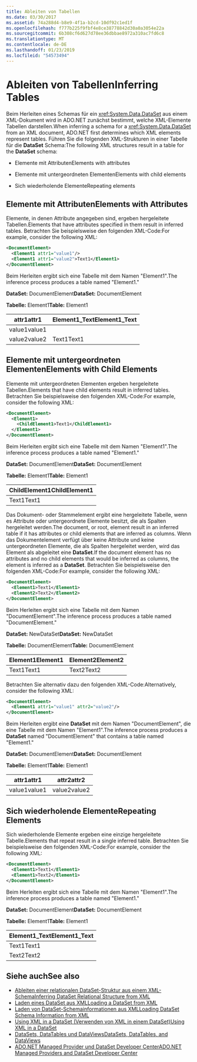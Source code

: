 ```yaml
---
title: Ableiten von Tabellen
ms.date: 03/30/2017
ms.assetid: 74a288d4-b8e9-4f1a-b2cd-10df92c1ed1f
ms.openlocfilehash: f777b225f9fbf4e8ce38778842d30a0a3054e22a
ms.sourcegitcommit: 6b308cf6d627d78ee36dbbae8972a310ac7fd6c8
ms.translationtype: MT
ms.contentlocale: de-DE
ms.lasthandoff: 01/23/2019
ms.locfileid: "54573494"
---
```

# <a name="inferring-tables"></a><span data-ttu-id="8e922-102">Ableiten von Tabellen</span><span class="sxs-lookup"><span data-stu-id="8e922-102">Inferring Tables</span></span>
<span data-ttu-id="8e922-103">Beim Herleiten eines Schemas für ein <xref:System.Data.DataSet> aus einem XML-Dokument wird in ADO.NET zunächst bestimmt, welche XML-Elemente Tabellen darstellen.</span><span class="sxs-lookup"><span data-stu-id="8e922-103">When inferring a schema for a <xref:System.Data.DataSet> from an XML document, ADO.NET first determines which XML elements represent tables.</span></span> <span data-ttu-id="8e922-104">Führen Sie die folgenden XML-Strukturen in einer Tabelle für die **DataSet** Schema:</span><span class="sxs-lookup"><span data-stu-id="8e922-104">The following XML structures result in a table for the **DataSet** schema:</span></span>  
  
-   <span data-ttu-id="8e922-105">Elemente mit Attributen</span><span class="sxs-lookup"><span data-stu-id="8e922-105">Elements with attributes</span></span>  
  
-   <span data-ttu-id="8e922-106">Elemente mit untergeordneten Elementen</span><span class="sxs-lookup"><span data-stu-id="8e922-106">Elements with child elements</span></span>  
  
-   <span data-ttu-id="8e922-107">Sich wiederholende Elemente</span><span class="sxs-lookup"><span data-stu-id="8e922-107">Repeating elements</span></span>  
  
## <a name="elements-with-attributes"></a><span data-ttu-id="8e922-108">Elemente mit Attributen</span><span class="sxs-lookup"><span data-stu-id="8e922-108">Elements with Attributes</span></span>  
 <span data-ttu-id="8e922-109">Elemente, in denen Attribute angegeben sind, ergeben hergeleitete Tabellen.</span><span class="sxs-lookup"><span data-stu-id="8e922-109">Elements that have attributes specified in them result in inferred tables.</span></span> <span data-ttu-id="8e922-110">Betrachten Sie beispielsweise den folgenden XML-Code:</span><span class="sxs-lookup"><span data-stu-id="8e922-110">For example, consider the following XML:</span></span>  
  
```xml  
<DocumentElement>  
  <Element1 attr1="value1"/>  
  <Element1 attr1="value2">Text1</Element1>  
</DocumentElement>  
```  
  
 <span data-ttu-id="8e922-111">Beim Herleiten ergibt sich eine Tabelle mit dem Namen "Element1".</span><span class="sxs-lookup"><span data-stu-id="8e922-111">The inference process produces a table named "Element1."</span></span>  
  
 <span data-ttu-id="8e922-112">**DataSet:** DocumentElement</span><span class="sxs-lookup"><span data-stu-id="8e922-112">**DataSet:** DocumentElement</span></span>  
  
 <span data-ttu-id="8e922-113">**Tabelle:** Element1</span><span class="sxs-lookup"><span data-stu-id="8e922-113">**Table:** Element1</span></span>  
  
|<span data-ttu-id="8e922-114">attr1</span><span class="sxs-lookup"><span data-stu-id="8e922-114">attr1</span></span>|<span data-ttu-id="8e922-115">Element1_Text</span><span class="sxs-lookup"><span data-stu-id="8e922-115">Element1_Text</span></span>|  
|-----------|--------------------|  
|<span data-ttu-id="8e922-116">value1</span><span class="sxs-lookup"><span data-stu-id="8e922-116">value1</span></span>||  
|<span data-ttu-id="8e922-117">value2</span><span class="sxs-lookup"><span data-stu-id="8e922-117">value2</span></span>|<span data-ttu-id="8e922-118">Text1</span><span class="sxs-lookup"><span data-stu-id="8e922-118">Text1</span></span>|  
  
## <a name="elements-with-child-elements"></a><span data-ttu-id="8e922-119">Elemente mit untergeordneten Elementen</span><span class="sxs-lookup"><span data-stu-id="8e922-119">Elements with Child Elements</span></span>  
 <span data-ttu-id="8e922-120">Elemente mit untergeordneten Elementen ergeben hergeleitete Tabellen.</span><span class="sxs-lookup"><span data-stu-id="8e922-120">Elements that have child elements result in inferred tables.</span></span> <span data-ttu-id="8e922-121">Betrachten Sie beispielsweise den folgenden XML-Code:</span><span class="sxs-lookup"><span data-stu-id="8e922-121">For example, consider the following XML:</span></span>  
  
```xml  
<DocumentElement>  
  <Element1>  
    <ChildElement1>Text1</ChildElement1>  
  </Element1>  
</DocumentElement>  
```  
  
 <span data-ttu-id="8e922-122">Beim Herleiten ergibt sich eine Tabelle mit dem Namen "Element1".</span><span class="sxs-lookup"><span data-stu-id="8e922-122">The inference process produces a table named "Element1."</span></span>  
  
 <span data-ttu-id="8e922-123">**DataSet:** DocumentElement</span><span class="sxs-lookup"><span data-stu-id="8e922-123">**DataSet:** DocumentElement</span></span>  
  
 <span data-ttu-id="8e922-124">**Tabelle:** Element1</span><span class="sxs-lookup"><span data-stu-id="8e922-124">**Table:** Element1</span></span>  
  
|<span data-ttu-id="8e922-125">ChildElement1</span><span class="sxs-lookup"><span data-stu-id="8e922-125">ChildElement1</span></span>|  
|-------------------|  
|<span data-ttu-id="8e922-126">Text1</span><span class="sxs-lookup"><span data-stu-id="8e922-126">Text1</span></span>|  
  
 <span data-ttu-id="8e922-127">Das Dokument- oder Stammelement ergibt eine hergeleitete Tabelle, wenn es Attribute oder untergeordnete Elemente besitzt, die als Spalten hergeleitet werden.</span><span class="sxs-lookup"><span data-stu-id="8e922-127">The document, or root, element result in an inferred table if it has attributes or child elements that are inferred as columns.</span></span> <span data-ttu-id="8e922-128">Wenn das Dokumentelement verfügt über keine Attribute und keine untergeordneten Elemente, die als Spalten hergeleitet werden, wird das Element als abgeleitet eine **DataSet**.</span><span class="sxs-lookup"><span data-stu-id="8e922-128">If the document element has no attributes and no child elements that would be inferred as columns, the element is inferred as a **DataSet**.</span></span> <span data-ttu-id="8e922-129">Betrachten Sie beispielsweise den folgenden XML-Code:</span><span class="sxs-lookup"><span data-stu-id="8e922-129">For example, consider the following XML:</span></span>  
  
```xml  
<DocumentElement>  
  <Element1>Text1</Element1>  
  <Element2>Text2</Element2>  
</DocumentElement>  
```  
  
 <span data-ttu-id="8e922-130">Beim Herleiten ergibt sich eine Tabelle mit dem Namen "DocumentElement".</span><span class="sxs-lookup"><span data-stu-id="8e922-130">The inference process produces a table named "DocumentElement."</span></span>  
  
 <span data-ttu-id="8e922-131">**DataSet:** NewDataSet</span><span class="sxs-lookup"><span data-stu-id="8e922-131">**DataSet:** NewDataSet</span></span>  
  
 <span data-ttu-id="8e922-132">**Tabelle:** DocumentElement</span><span class="sxs-lookup"><span data-stu-id="8e922-132">**Table:** DocumentElement</span></span>  
  
|<span data-ttu-id="8e922-133">Element1</span><span class="sxs-lookup"><span data-stu-id="8e922-133">Element1</span></span>|<span data-ttu-id="8e922-134">Element2</span><span class="sxs-lookup"><span data-stu-id="8e922-134">Element2</span></span>|  
|--------------|--------------|  
|<span data-ttu-id="8e922-135">Text1</span><span class="sxs-lookup"><span data-stu-id="8e922-135">Text1</span></span>|<span data-ttu-id="8e922-136">Text2</span><span class="sxs-lookup"><span data-stu-id="8e922-136">Text2</span></span>|  
  
 <span data-ttu-id="8e922-137">Betrachten Sie alternativ dazu den folgenden XML-Code:</span><span class="sxs-lookup"><span data-stu-id="8e922-137">Alternatively, consider the following XML:</span></span>  
  
```xml  
<DocumentElement>  
  <Element1 attr1="value1" attr2="value2"/>  
</DocumentElement>  
```  
  
 <span data-ttu-id="8e922-138">Beim Herleiten ergibt eine **DataSet** mit dem Namen "DocumentElement", die eine Tabelle mit dem Namen "Element1".</span><span class="sxs-lookup"><span data-stu-id="8e922-138">The inference process produces a **DataSet** named "DocumentElement" that contains a table named "Element1."</span></span>  
  
 <span data-ttu-id="8e922-139">**DataSet:** DocumentElement</span><span class="sxs-lookup"><span data-stu-id="8e922-139">**DataSet:** DocumentElement</span></span>  
  
 <span data-ttu-id="8e922-140">**Tabelle:** Element1</span><span class="sxs-lookup"><span data-stu-id="8e922-140">**Table:** Element1</span></span>  
  
|<span data-ttu-id="8e922-141">attr1</span><span class="sxs-lookup"><span data-stu-id="8e922-141">attr1</span></span>|<span data-ttu-id="8e922-142">attr2</span><span class="sxs-lookup"><span data-stu-id="8e922-142">attr2</span></span>|  
|-----------|-----------|  
|<span data-ttu-id="8e922-143">value1</span><span class="sxs-lookup"><span data-stu-id="8e922-143">value1</span></span>|<span data-ttu-id="8e922-144">value2</span><span class="sxs-lookup"><span data-stu-id="8e922-144">value2</span></span>|  
  
## <a name="repeating-elements"></a><span data-ttu-id="8e922-145">Sich wiederholende Elemente</span><span class="sxs-lookup"><span data-stu-id="8e922-145">Repeating Elements</span></span>  
 <span data-ttu-id="8e922-146">Sich wiederholende Elemente ergeben eine einzige hergeleitete Tabelle.</span><span class="sxs-lookup"><span data-stu-id="8e922-146">Elements that repeat result in a single inferred table.</span></span> <span data-ttu-id="8e922-147">Betrachten Sie beispielsweise den folgenden XML-Code:</span><span class="sxs-lookup"><span data-stu-id="8e922-147">For example, consider the following XML:</span></span>  
  
```xml  
<DocumentElement>  
  <Element1>Text1</Element1>  
  <Element1>Text2</Element1>  
</DocumentElement>  
```  
  
 <span data-ttu-id="8e922-148">Beim Herleiten ergibt sich eine Tabelle mit dem Namen "Element1".</span><span class="sxs-lookup"><span data-stu-id="8e922-148">The inference process produces a table named "Element1."</span></span>  
  
 <span data-ttu-id="8e922-149">**DataSet:** DocumentElement</span><span class="sxs-lookup"><span data-stu-id="8e922-149">**DataSet:** DocumentElement</span></span>  
  
 <span data-ttu-id="8e922-150">**Tabelle:** Element1</span><span class="sxs-lookup"><span data-stu-id="8e922-150">**Table:** Element1</span></span>  
  
|<span data-ttu-id="8e922-151">Element1_Text</span><span class="sxs-lookup"><span data-stu-id="8e922-151">Element1_Text</span></span>|  
|--------------------|  
|<span data-ttu-id="8e922-152">Text1</span><span class="sxs-lookup"><span data-stu-id="8e922-152">Text1</span></span>|  
|<span data-ttu-id="8e922-153">Text2</span><span class="sxs-lookup"><span data-stu-id="8e922-153">Text2</span></span>|  
  
## <a name="see-also"></a><span data-ttu-id="8e922-154">Siehe auch</span><span class="sxs-lookup"><span data-stu-id="8e922-154">See also</span></span>
- [<span data-ttu-id="8e922-155">Ableiten einer relationalen DataSet-Struktur aus einem XML-Schema</span><span class="sxs-lookup"><span data-stu-id="8e922-155">Inferring DataSet Relational Structure from XML</span></span>](../../../../../docs/framework/data/adonet/dataset-datatable-dataview/inferring-dataset-relational-structure-from-xml.md)
- [<span data-ttu-id="8e922-156">Laden eines DataSet aus XML</span><span class="sxs-lookup"><span data-stu-id="8e922-156">Loading a DataSet from XML</span></span>](../../../../../docs/framework/data/adonet/dataset-datatable-dataview/loading-a-dataset-from-xml.md)
- [<span data-ttu-id="8e922-157">Laden von DataSet-Schemainformationen aus XML</span><span class="sxs-lookup"><span data-stu-id="8e922-157">Loading DataSet Schema Information from XML</span></span>](../../../../../docs/framework/data/adonet/dataset-datatable-dataview/loading-dataset-schema-information-from-xml.md)
- [<span data-ttu-id="8e922-158">Using XML in a DataSet (Verwenden von XML in einem DataSet)</span><span class="sxs-lookup"><span data-stu-id="8e922-158">Using XML in a DataSet</span></span>](../../../../../docs/framework/data/adonet/dataset-datatable-dataview/using-xml-in-a-dataset.md)
- [<span data-ttu-id="8e922-159">DataSets, DataTables und DataViews</span><span class="sxs-lookup"><span data-stu-id="8e922-159">DataSets, DataTables, and DataViews</span></span>](../../../../../docs/framework/data/adonet/dataset-datatable-dataview/index.md)
- [<span data-ttu-id="8e922-160">ADO.NET Managed Provider und DataSet Developer Center</span><span class="sxs-lookup"><span data-stu-id="8e922-160">ADO.NET Managed Providers and DataSet Developer Center</span></span>](https://go.microsoft.com/fwlink/?LinkId=217917)
